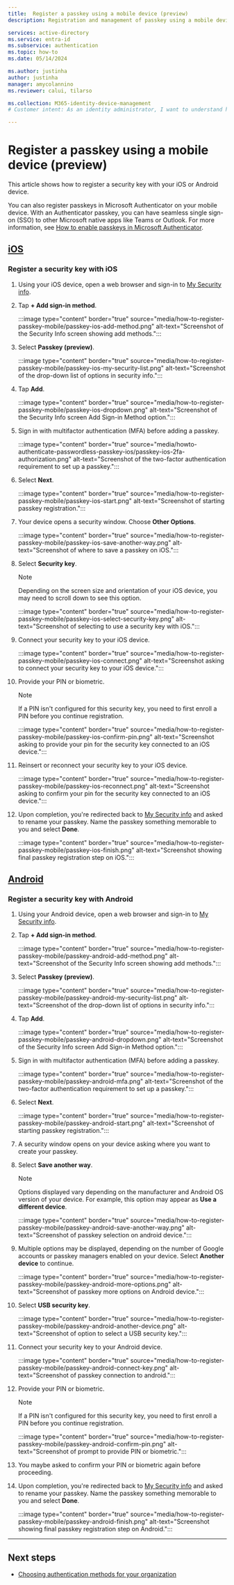 ```yaml
---
title:  Register a passkey using a mobile device (preview)
description: Registration and management of passkey using a mobile device (preview).

services: active-directory
ms.service: entra-id 
ms.subservice: authentication
ms.topic: how-to
ms.date: 05/14/2024

ms.author: justinha
author: justinha
manager: amycolannino
ms.reviewer: calui, tilarso

ms.collection: M365-identity-device-management
# Customer intent: As an identity administrator, I want to understand how users will register a passkey using a mobile device or with a security key. 

---
```

# Register a passkey using a mobile device (preview)

This article shows how to register a security key with your iOS or Android device. 

You can also register passkeys in Microsoft Authenticator on your mobile device. With an Authenticator passkey, you can have seamless single sign-on (SSO) to other Microsoft native apps like Teams or Outlook. For more information, see [How to enable passkeys in Microsoft Authenticator](how-to-enable-authenticator-passkey.md).

## [**iOS**](#tab/iOS)

### Register a security key with iOS 

1. Using your iOS device, open a web browser and sign-in to [My Security info](https://aka.ms/mysecurityinfo).
   
1. Tap **+ Add sign-in method**.

   :::image type="content" border="true" source="media/how-to-register-passkey-mobile/passkey-ios-add-method.png" alt-text="Screenshot of the Security Info screen showing add methods.":::

1. Select **Passkey (preview)**.

   :::image type="content" border="true" source="media/how-to-register-passkey-mobile/passkey-ios-my-security-list.png" alt-text="Screenshot of the drop-down list of options in security info.":::

1. Tap **Add**. 
   
   :::image type="content" border="true" source="media/how-to-register-passkey-mobile/passkey-ios-dropdown.png" alt-text="Screenshot of the Security Info screen Add Sign-in Method option.":::

1. Sign in with multifactor authentication (MFA) before adding a passkey.

   :::image type="content" border="true" source="media/howto-authenticate-passwordless-passkey-ios/passkey-ios-2fa-authorization.png" alt-text="Screenshot of the two-factor authentication requirement to set up a passkey.":::

1. Select **Next**. 

   :::image type="content" border="true" source="media/how-to-register-passkey-mobile/passkey-ios-start.png" alt-text="Screenshot of starting passkey registration.":::

1. Your device opens a security window. Choose **Other Options**. 

   :::image type="content" border="true" source="media/how-to-register-passkey-mobile/passkey-ios-save-another-way.png" alt-text="Screenshot of where to save a passkey on iOS.":::

1. Select **Security key**. 

   > [!NOTE]
   > Depending on the screen size and orientation of your iOS device, you may need to scroll down to see this option. 

   :::image type="content" border="true" source="media/how-to-register-passkey-mobile/passkey-ios-select-security-key.png" alt-text="Screenshot of selecting to use a security key with iOS.":::

1. Connect your security key to your iOS device. 

    :::image type="content" border="true" source="media/how-to-register-passkey-mobile/passkey-ios-connect.png" alt-text="Screenshot asking to connect your security key to your iOS device.":::

1. Provide your PIN or biometric.

   > [!NOTE]
   > If a PIN isn't configured for this security key, you need to first enroll a PIN before you continue registration. 

   :::image type="content" border="true" source="media/how-to-register-passkey-mobile/passkey-ios-confirm-pin.png" alt-text="Screenshot asking to provide your pin for the security key connected to an iOS device.":::

1. Reinsert or reconnect your security key to your iOS device.  

   :::image type="content" border="true" source="media/how-to-register-passkey-mobile/passkey-ios-reconnect.png" alt-text="Screenshot asking to confirm your pin for the security key connected to an iOS device.":::
    
1. Upon completion, you're redirected back to [My Security info](https://aka.ms/mysecurityinfo) and asked to rename your passkey. Name the passkey something memorable to you and select **Done**. 

   :::image type="content" border="true" source="media/how-to-register-passkey-mobile/passkey-ios-finish.png" alt-text="Screenshot showing final passkey registration step on iOS.":::

## [**Android**](#tab/Android)

### Register a security key with Android 

1. Using your Android device, open a web browser and sign-in to [My Security info](https://aka.ms/mysecurityinfo).
   
1. Tap **+ Add sign-in method**.

   :::image type="content" border="true" source="media/how-to-register-passkey-mobile/passkey-android-add-method.png" alt-text="Screenshot of the Security Info screen showing add methods.":::

1. Select **Passkey (preview)**.

   :::image type="content" border="true" source="media/how-to-register-passkey-mobile/passkey-android-my-security-list.png" alt-text="Screenshot of the drop-down list of options in security info.":::

1. Tap **Add**.

   :::image type="content" border="true" source="media/how-to-register-passkey-mobile/passkey-android-dropdown.png" alt-text="Screenshot of the Security Info screen Add Sign-in Method option.":::

1. Sign in with multifactor authentication (MFA) before adding a passkey.

   :::image type="content" border="true" source="media/how-to-register-passkey-mobile/passkey-android-mfa.png" alt-text="Screenshot of the two-factor authentication requirement to set up a passkey.":::

1. Select **Next**.  

   :::image type="content" border="true" source="media/how-to-register-passkey-mobile/passkey-android-start.png" alt-text="Screenshot of starting passkey registration.":::

1. A security window opens on your device asking where you want to create your passkey. 

1. Select **Save another way**.

   > [!NOTE]
   > Options displayed vary depending on the manufacturer and Android OS version of your device. For example, this option may appear as **Use a different device**. 

   :::image type="content" border="true" source="media/how-to-register-passkey-mobile/passkey-android-save-another-way.png" alt-text="Screenshot of passkey selection on android device.":::

1. Multiple options may be displayed, depending on the number of Google accounts or passkey managers enabled on your device. Select **Another device** to continue. 

   :::image type="content" border="true" source="media/how-to-register-passkey-mobile/passkey-android-more-options.png" alt-text="Screenshot of passkey more options on Android device.":::


1. Select **USB security key**. 

   :::image type="content" border="true" source="media/how-to-register-passkey-mobile/passkey-android-another-device.png" alt-text="Screenshot of option to select a USB security key.":::

1. Connect your security key to your Android device. 

   :::image type="content" border="true" source="media/how-to-register-passkey-mobile/passkey-android-connect-key.png" alt-text="Screenshot of passkey connection to android.":::

1. Provide your PIN or biometric.
     
   > [!NOTE]
   > If a PIN isn't configured for this security key, you need to first enroll a PIN before you continue registration. 

   :::image type="content" border="true" source="media/how-to-register-passkey-mobile/passkey-android-confirm-pin.png" alt-text="Screenshot of prompt to provide PIN or biometric.":::

1. You maybe asked to confirm your PIN or biometric again before proceeding. 

1. Upon completion, you're redirected back to [My Security info](https://aka.ms/mysecurityinfo) and asked to rename your passkey. Name the passkey something memorable to you and select **Done**. 

   :::image type="content" border="true" source="media/how-to-register-passkey-mobile/passkey-android-finish.png" alt-text="Screenshot showing final passkey registration step on Android.":::

---

## Next steps

- [Choosing authentication methods for your organization](concept-authentication-methods.md)

